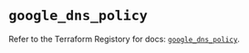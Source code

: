 # `google_dns_policy`

Refer to the Terraform Registory for docs: [`google_dns_policy`](https://registry.terraform.io/providers/hashicorp/google-beta/4.71.0/docs/resources/google_dns_policy).
